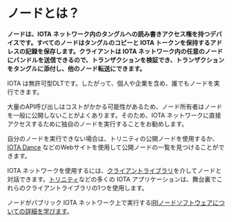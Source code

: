 # ノードとは？
<!-- # What is a node? -->

**ノードは、IOTA ネットワーク内のタングルへの読み書きアクセス権を持つデバイスです。すべてのノードはタングルのコピーと IOTA トークンを保持するアドレスの記録を保存します。クライアントは IOTA ネットワーク内の任意のノードにバンドルを送信できるので、トランザクションを検証でき、トランザクションをタングルに添付し、他のノード転送にできます。**
<!-- **A node is a device that has read and write access to the Tangle in an IOTA network. All nodes store a copy of the Tangle and a record of addresses that hold IOTA tokens. Clients can send their bundles to any node in an IOTA network so it can validate the transactions, attach them to the Tangle, and forward them to other nodes.** -->

IOTA は無許可型DLTです。したがって、個人や企業を含め、誰でもノードを実行できます。
<!-- IOTA is a permissionless DLT. So, anyone can run a node, including individuals and businesses. -->

大量のAPI呼び出しはコストがかかる可能性があるため、ノード所有者はノードを一般に公開しないことがよくあります。そのため、IOTA ネットワークに直接アクセスするために独自のノードを実行することをお勧めします。
<!-- Node owners often don't open them to the public because a high volume of API calls can be costly. As a result, we suggest that you run your own node for direct access to an IOTA network. -->

自分のノードを実行できない場合は、トリニティの公開ノードを使用するか、[IOTA Dance](https://iota.dance) などのWebサイトを使用して公開ノードの一覧を見つけることができます。
<!-- If you can't run your own node, you can use the public ones in Trinity or use websites such as [IOTA Dance](https://iota.dance) to find a list them. -->

IOTA ネットワークを使用するには、[クライアントライブラリ](root://client-libraries/0.1/introduction/overview.md)を介してノードと対話できます。[トリニティ](root://wallets/0.1/trinity/introduction/overview.md)などの多くの IOTA アプリケーションは、舞台裏でこれらのクライアントライブラリの1つを使用します。
<!-- To use any IOTA network, you can interact with a node through the [client libraries](root://client-libraries/0.1/introduction/overview.md). Many IOTA applications, such as [Trinity](root://wallets/0.1/trinity/introduction/overview.md), use one of these client libraries behind the scenes. -->

ノードがパブリック IOTA ネットワーク上で実行する[IRIノードソフトウェアについての詳細を学びます](root://node-software/0.1/iri/introduction/overview.md)。
<!-- [Learn more about the IRI node software](root://node-software/0.1/iri/introduction/overview.md) that nodes run on the public IOTA networks. -->
